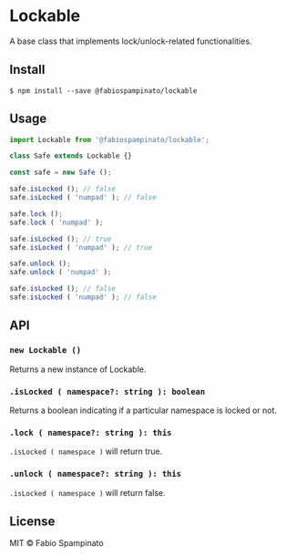 # Lockable

A base class that implements lock/unlock-related functionalities.

## Install

```shell
$ npm install --save @fabiospampinato/lockable
```

## Usage

```js
import Lockable from '@fabiospampinato/lockable';

class Safe extends Lockable {}

const safe = new Safe ();

safe.isLocked (); // false
safe.isLocked ( 'numpad' ); // false

safe.lock ();
safe.lock ( 'numpad' );

safe.isLocked (); // true
safe.isLocked ( 'numpad' ); // true

safe.unlock ();
safe.unlock ( 'numpad' );

safe.isLocked (); // false
safe.isLocked ( 'numpad' ); // false
```

## API

### `new Lockable ()`

Returns a new instance of Lockable.

### `.isLocked ( namespace?: string ): boolean`

Returns a boolean indicating if a particular namespace is locked or not.

### `.lock ( namespace?: string ): this`

`.isLocked ( namespace )` will return true.

### `.unlock ( namespace?: string ): this`

`.isLocked ( namespace )` will return false.

## License

MIT © Fabio Spampinato
